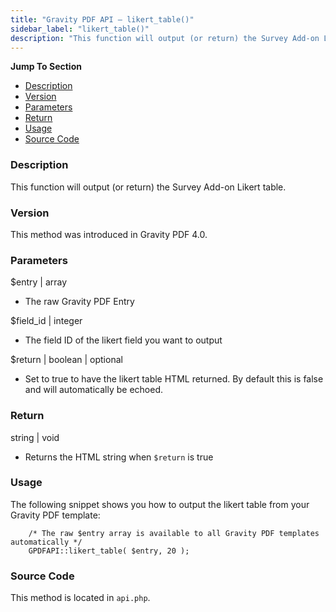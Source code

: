 ```yaml
---
title: "Gravity PDF API – likert_table()"
sidebar_label: "likert_table()"
description: "This function will output (or return) the Survey Add-on Likert table."
---
```


**Jump To Section**

-   [Description](#description)
-   [Version](#version)
-   [Parameters](#parameters)
-   [Return](#return)
-   [Usage](#usage)
-   [Source Code](#source-code)

### Description 

This function will output (or return) the Survey Add-on Likert table.

### Version 

This method was introduced in Gravity PDF 4.0.

### Parameters 

$entry \| array
* The raw Gravity PDF Entry

$field\_id \| integer
* The field ID of the likert field you want to output

$return \| boolean \| optional
* Set to true to have the likert table HTML returned. By default this is false and will automatically be echoed.

### Return 

string \| void
* Returns the HTML string when `$return` is true

### Usage 

The following snippet shows you how to output the likert table from your Gravity PDF template:

```
    /* The raw $entry array is available to all Gravity PDF templates automatically */
    GPDFAPI::likert_table( $entry, 20 );
```

### Source Code 

This method is located in `api.php`.
